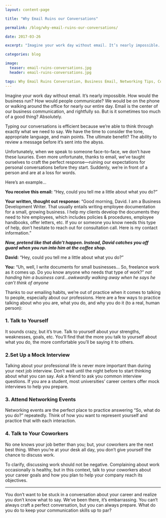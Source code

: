 ```yaml
---
layout: content-page

title: "Why Email Ruins our Conversations"

permalink: /blog/why-email-ruins-our-conversations/

date: 2017-03-26

excerpt: "Imagine your work day without email. It’s nearly impossible. How would the business run? How would people communicate? We would be on the phone or walking around the office for nearly our entire day. Email is the center of our business communication, and rightfully so. But is it sometimes too much of a good thing?"

categories: blog

image:
  teaser: email-ruins-conversations.jpg
  header: email-ruins-conversations.jpg

tags: Why Email Ruins Conversation, Business Email, Networking Tips, Communication Advice
---
```


Imagine your work day without email. It’s nearly impossible. How would the business run? How would people communicate? We would be on the phone or walking around the office for nearly our entire day. Email is the center of our business communication, and rightfully so. But is it sometimes too much of a good thing? Absolutely. 

Typing our conversations is efficient because we’re able to think through exactly what we need to say. We have the time to consider the tone, appropriate language, and main points. The ultimate benefit? The ability to review a message before it’s sent into the abyss. 

Unfortunately, when we speak to someone face-to-face, we don’t have these luxuries. Even more unfortunate, thanks to email, we’ve taught ourselves to craft the perfect response—ruining our expectations for personal conversations before they start. Suddenly, we’re in front of a person and are at a loss for words. 

Here’s an example...

<strong>You receive this email:</strong> “Hey, could you tell me a little about what you do?”

<strong>Your written, thought out response:</strong> “Good morning, David. I am a Business Development Writer. That usually entails writing employee documentation for a small, growing business. I help my clients develop the documents they need to hire employees, which includes policies & procedures, employee handbooks, offer letters, etc. If you or someone you know needs this type of help, don’t hesitate to reach out for consultation call. Here is my contact information.”

<strong>*Now, pretend like that didn’t happen. Instead, David catches you off guard when you run into him at the coffee shop.*</strong>

<strong>David:</strong> “Hey, could you tell me a little about what you do?”

<strong>You:</strong> “Uh, well, I write documents for small businesses… So, freelance work as it comes up. Do you know anyone who needs that type of work?” *not handing him a business card...awkwardly walking away when he says he can’t think of anyone*

Thanks to our emailing habits, we’re out of practice when it comes to talking to people, especially about our professions. Here are a few ways to practice talking about who you are, what you do, and why you do it (to a real, human person):

### 1. Talk to Yourself
It sounds crazy, but it’s true. Talk to yourself about your strengths, weaknesses, goals, etc. You’ll find that the more you talk to yourself about what you do, the more comfortable you’ll be saying it to others.

### 2.Set Up a Mock Interview
Talking about your professional life is never more important than during your next job interview. Don’t wait until the night before to start thinking about what you can say. Ask a friend to ask you common interview questions. If you are a student, most universities’ career centers offer mock interviews to help you prepare.

### 3. Attend Networking Events
Networking events are the perfect place to practice answering “So, what do you do?” repeatedly. Think of how you want to represent yourself and practice that with each interaction.

### 4. Talk to Your Coworkers
No one knows your job better than you; but, your coworkers are the next best thing. When you’re at your desk all day, you don’t give yourself the chance to discuss work.

To clarify, discussing work should not be negative. Complaining about work occasionally is healthy, but in this context, talk to your coworkers about your career goals and how you plan to help your company reach its objectives.

<hr class="secondary">

You don’t want to be stuck in a conversation about your career and realize you don’t know what to say. We’ve been there, it’s embarrassing. You can’t always craft a perfect conversation, but you can always prepare. What do you do to keep your communication skills up to par?